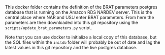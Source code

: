 This docker folder contains the definition of the BRAT parameters postgres database
that is running on the Amazon RDS NARDEV server. This is the central place where
NAR and USU enter BRAT parameters. From here the parameters are then downloaded
into this git repository using the `scripts/update_brat_parameters.py` script.

Note that you can use docker to initialize a local copy of this database, but the
SQL files within the `initdb` folder will probably be out of date and lag the 
latest values in this git repository and the live postgres database.